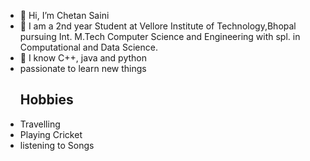 - 👋 Hi, I’m Chetan Saini
- 🌱 I am a 2nd year Student at Vellore Institute of Technology,Bhopal pursuing Int. M.Tech Computer Science and Engineering with spl. in Computational and Data Science.
- 👀 I know  C++, java and python
- passionate to learn new things
   ## Hobbies
- Travelling
- Playing Cricket
- listening to Songs
<!---
chetan4151/chetan4151 is a ✨ special ✨ repository because its `README.md` (this file) appears on your GitHub profile.
You can click the Preview link to take a look at your changes.
--->
